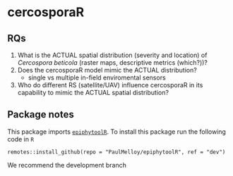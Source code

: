 # cercosporaR  

## RQs  

1) What is the ACTUAL spatial distribution (severity and location) of 
*Cercospora beticola* (raster maps, descriptive metrics (which?))?  
2) Does the cercosporaR model mimic the ACTUAL distribution?  
    - single vs multiple in-field enviromental sensors  
3) Who do different RS (satellite/UAV) influence cercosporaR in its capability 
to mimic the ACTUAL spatial distribution?  

## Package notes  

This package imports [`epiphytoolR`](https://github.com/PaulMelloy/epiphytoolR). 
To install this package run the following code in `R`
```
remotes::install_github(repo = "PaulMelloy/epiphytoolR", ref = "dev")
```
We recommend the development branch

